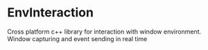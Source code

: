 # EnvInteraction
Cross platform c++ library for interaction with window environment. Window capturing and event sending in real time
